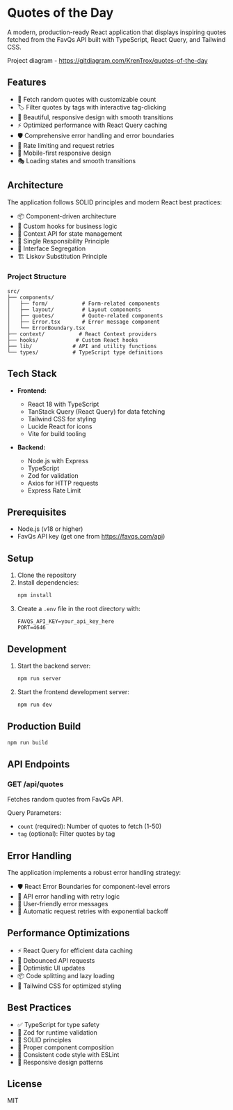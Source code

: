 # Quotes of the Day

A modern, production-ready React application that displays inspiring quotes fetched from the FavQs API built with TypeScript, React Query, and Tailwind CSS.

Project diagram - https://gitdiagram.com/KrenTrox/quotes-of-the-day

## Features

- 🎯 Fetch random quotes with customizable count
- 🏷️ Filter quotes by tags with interactive tag-clicking
- 🎨 Beautiful, responsive design with smooth transitions
- ⚡ Optimized performance with React Query caching
- 🛡️ Comprehensive error handling and error boundaries
- 🔄 Rate limiting and request retries
- 📱 Mobile-first responsive design
- 🎭 Loading states and smooth transitions

## Architecture

The application follows SOLID principles and modern React best practices:

- 📦 Component-driven architecture
- 🎣 Custom hooks for business logic
- 🔄 Context API for state management
- 🎯 Single Responsibility Principle
- 🔌 Interface Segregation
- 🏗️ Liskov Substitution Principle

### Project Structure

```
src/
├── components/
│   ├── form/           # Form-related components
│   ├── layout/         # Layout components
│   ├── quotes/         # Quote-related components
│   ├── Error.tsx       # Error message component
│   └── ErrorBoundary.tsx
├── context/           # React Context providers
├── hooks/            # Custom React hooks
├── lib/             # API and utility functions
└── types/           # TypeScript type definitions
```

## Tech Stack

- **Frontend:**

  - React 18 with TypeScript
  - TanStack Query (React Query) for data fetching
  - Tailwind CSS for styling
  - Lucide React for icons
  - Vite for build tooling

- **Backend:**
  - Node.js with Express
  - TypeScript
  - Zod for validation
  - Axios for HTTP requests
  - Express Rate Limit

## Prerequisites

- Node.js (v18 or higher)
- FavQs API key (get one from https://favqs.com/api)

## Setup

1. Clone the repository
2. Install dependencies:
   ```bash
   npm install
   ```
3. Create a `.env` file in the root directory with:
   ```
   FAVQS_API_KEY=your_api_key_here
   PORT=4646
   ```

## Development

1. Start the backend server:

   ```bash
   npm run server
   ```

2. Start the frontend development server:
   ```bash
   npm run dev
   ```

## Production Build

```bash
npm run build
```

## API Endpoints

### GET /api/quotes

Fetches random quotes from FavQs API.

Query Parameters:

- `count` (required): Number of quotes to fetch (1-50)
- `tag` (optional): Filter quotes by tag

## Error Handling

The application implements a robust error handling strategy:

- 🛡️ React Error Boundaries for component-level errors
- 🚦 API error handling with retry logic
- 📝 User-friendly error messages
- 🔄 Automatic request retries with exponential backoff

## Performance Optimizations

- ⚡ React Query for efficient data caching
- 🎯 Debounced API requests
- 🔄 Optimistic UI updates
- 📦 Code splitting and lazy loading
- 🎨 Tailwind CSS for optimized styling

## Best Practices

- ✅ TypeScript for type safety
- 🧪 Zod for runtime validation
- 🎯 SOLID principles
- 🔄 Proper component composition
- 🎨 Consistent code style with ESLint
- 📱 Responsive design patterns

## License

MIT
